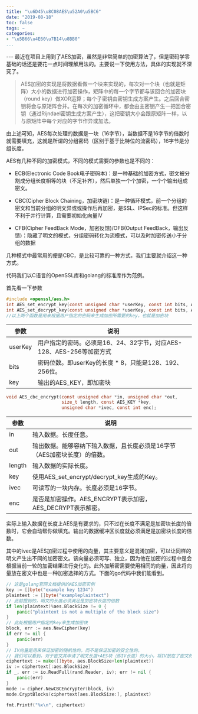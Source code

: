 ```yaml
---
title: "\u6D45\u8C08AES\u52A0\u5BC6"
date: "2019-08-18"
toc: false
tags: ~
categories:
- "\u5B66\u4E60\u7B14\u8BB0"
...
```

--- 最近在项目上用到了AES加密，虽然是非常简单的加密算法了，但是密码学零基础的话还是要花一点时间理解用法的。主要说一下使用方法，具体的实现就不深究了。



> AES加密的实现是将数据看做一个块来实现的，每次对一个块（也就是矩阵）大小的数据进行加密操作，矩阵中的每一个字节都与该回合的加密块（round key）做XOR运算；每个子密钥由密钥生成方案产生。之后回合密钥将会与原矩阵合并。在每次的加密循环中，都会由主密钥产生一把回合密钥（通过Rijndael密钥生成方案产生），这把密钥大小会跟原矩阵一样，以与原矩阵中每个对应的字节作异或加法。



由上述可知，AES每次处理的数据是一块（16字节），当数据不是16字节的倍数时就需要填充，这就是所谓的分组密码（区别于基于比特位的流密码），16字节是分组长度。

AES有几种不同的加密模式，不同的模式需要的参数也是不同的：

- ECB(Electronic Code Book电子密码本)：是一种基础的加密方式，密文被分割成分组长度相等的块（不足补齐），然后单独一个个加密，一个个输出组成密文。

- CBC(Cipher Block Chaining，加密块链)：是一种循环模式，前一个分组的密文和当前分组的明文异或或操作后再加密，是SSL、IPSec的标准。但这样不利于并行计算，且需要初始化向量IV
- CFB(Cipher FeedBack Mode，加密反馈)/OFB(Output FeedBack，输出反馈)：隐藏了明文的模式，分组密码转化为流模式，可以及时加密传送小于分组的数据



几种模式中最常用的便是CBC，是比较可靠的一种方式，我们主要就介绍这一种方式。

代码我们以C语言的OpenSSL库和golang的标准库作为范例。

首先看一下参数

``` c
#include <openssl/aes.h>
int AES_set_encrypt_key(const unsigned char *userKey, const int bits, AES_KEY *key);
int AES_set_decrypt_key(const unsigned char *userKey, const int bits, AES_KEY *key);
//以上两个函数是用来根据用户指定的密码来生成加密所需要的key，也就是加密块
```

| 参数    | 说明                                                         |
| ------- | ------------------------------------------------------------ |
| userKey | 用户指定的密码。必须是16、24、32字节，对应AES-128、AES-256等加密方式 |
| bits    | 密码位数。即userKey的长度 * 8，只能是128、192、256位。       |
| key     | 输出的AES_KEY，即加密块                                      |

``` c
void AES_cbc_encrypt(const unsigned char *in, unsigned char *out,
                     size_t length, const AES_KEY *key,
                     unsigned char *ivec, const int enc);
```

| 参数   | 说明                                                         |
| ------ | ------------------------------------------------------------ |
| in     | 输入数据。长度任意。                                         |
| out    | 输出数据。能够容纳下输入数据，且长度必须是16字节（AES加密块长度）的倍数。 |
| length | 输入数据的实际长度。                                         |
| key    | 使用AES_set_encrypt/decrypt_key生成的Key。                   |
| ivec   | 可读写的一块内存。长度必须是16字节。                         |
| enc    | 是否是加密操作。AES_ENCRYPT表示加密，AES_DECRYPT表示解密。   |

实际上输入数据在长度上AES是有要求的，只不过在长度不满足是加密块长度的倍数时，它会自动帮你做填充。输出的数据缓冲区长度就必须满足是加密块长度的倍数。

其中的ivec是AES加密过程中使用的向量，其主要意义是混淆加密，可以让同样的明文产生出不同的加密密文。该向量必须可写、独立，因为他在加密的过程中是会根据当前一轮的加密结果进行变化的。此外加解密需要使用相同的向量，因此将向量放在密文中也是一种加密选择的方式。下面的go代码中我们能看到。

``` go
// 这是golang官网文档提供的AES加密实例
key := []byte("example key 1234")
plaintext := []byte("exampleplaintext")
// 此前提到的，明文的长度必须满足是加密块长度的倍数
if len(plaintext)%aes.BlockSize != 0 {
    panic("plaintext is not a multiple of the block size")
}
// 此处根据用户指定的key来生成加密块
block, err := aes.NewCipher(key)
if err != nil {
    panic(err)
}
// IV向量是用来保证加密的随机性的，而不是保证加密的安全性的。
// 我们可以看到，对于密文其申请了明文长度+AES块（即IV长度）的大小，将IV放在了密文的最前一块
ciphertext := make([]byte, aes.BlockSize+len(plaintext))
iv := ciphertext[:aes.BlockSize]
if _, err := io.ReadFull(rand.Reader, iv); err != nil {
    panic(err)
}
mode := cipher.NewCBCEncrypter(block, iv)
mode.CryptBlocks(ciphertext[aes.BlockSize:], plaintext)

fmt.Printf("%x\n", ciphertext)
```



